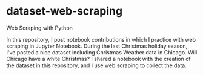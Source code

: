 # dataset-web-scraping
Web Scraping with Python

In this repository, I post notebook contributions in which I practice with web scraping in Jupyter Notebook. 
During the last Christmas holiday season, I've posted a nice dataset including Christmas Weather data in Chicago. Will Chicago have a white Christmas? 
I shared a notebook with the creation of the dataset in this repository, and I use web scraping to collect the data.
